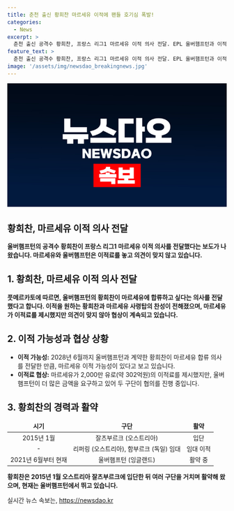 ```yaml
---
title: 춘천 출신 황희찬 마르세유 이적에 팬들 호기심 폭발!
categories:
  - News
excerpt: >
  춘천 출신 공격수 황희찬, 프랑스 리그1 마르세유 이적 의사 전달. EPL 울버햄프턴과 이적료 논의 중. 마르세유는 2,000만 유로 제시, 울버햄프턴은 추가 금액 요구. 황희찬은 이적 원하며, 가능성 높아보임. 이적 시 이강인과의 대결 기대. 출신팀은 포항제철고.
feature_text: >
  춘천 출신 공격수 황희찬, 프랑스 리그1 마르세유 이적 의사 전달. EPL 울버햄프턴과 이적료 논의 중. 마르세유는 2,000만 유로 제시, 울버햄프턴은 추가 금액 요구. 황희찬은 이적 원하며, 가능성 높아보임. 이적 시 이강인과의 대결 기대. 출신팀은 포항제철고.
image: '/assets/img/newsdao_breakingnews.jpg'
---
```


<p><img src="/assets/img/newsdao_breakingnews.jpg" alt="bookingtag 속보" /></p>

<h2 data-ke-size="size24"><b>황희찬, 마르세유 이적 의사 전달</b></h2>

<p data-ke-size="size16"><b>울버햄프턴의 공격수 황희찬이 프랑스 리그1 마르세유 이적 의사를 전달했다는 보도가 나왔습니다. 마르세유와 울버햄프턴은 이적료를 놓고 의견이 맞지 않고 있습니다.</b></p>

<h2 data-ke-size="size22">1. 황희찬, 마르세유 이적 의사 전달</h2>

<p data-ke-size="size16"><b>풋메르카토에 따르면, 울버햄프턴의 황희찬이 마르세유에 합류하고 싶다는 의사를 전달했다고 합니다. 이적을 원하는 황희찬과 마르세유 사령탑의 찬성이 전해졌으며, 마르세유가 이적료를 제시했지만 의견이 맞지 않아 협상이 계속되고 있습니다.</b></p>

<h2 data-ke-size="size22">2. 이적 가능성과 협상 상황</h2>

<ul>
<li><b>이적 가능성:</b> 2028년 6월까지 울버햄프턴과 계약한 황희찬이 마르세유 합류 의사를 전달한 만큼, 마르세유 이적 가능성이 있다고 보고 있습니다.</li>
<li><b>이적료 협상:</b> 마르세유가 2,000만 유로(약 302억원)의 이적료를 제시했지만, 울버햄프턴이 더 많은 금액을 요구하고 있어 두 구단이 협의를 진행 중입니다.</li>
</ul>

<h2 data-ke-size="size22">3. 황희찬의 경력과 활약</h2>

<table>
<thead>
<tr>
<td style="text-align: center; height: 17px;"><b>시기</b></td>
<td style="text-align: center; height: 17px;"><b>구단</b></td>
<td style="text-align: center; height: 17px;"><b>활약</b></td>
</tr>
</thead>
<tbody>
<tr>
<td style="text-align: center; height: 17px;">2015년 1월</td>
<td style="text-align: center; height: 17px;">잘츠부르크 (오스트리아)</td>
<td style="text-align: center; height: 17px;">입단</td>
</tr>
<tr>
<td style="text-align: center; height: 17px;">-</td>
<td style="text-align: center; height: 17px;">리퍼링 (오스트리아), 함부르크 (독일) 임대</td>
<td style="text-align: center; height: 17px;">임대 이적</td>
</tr>
<tr>
<td style="text-align: center; height: 17px;">2021년 6월부터 현재</td>
<td style="text-align: center; height: 17px;">울버햄프턴 (잉글랜드)</td>
<td style="text-align: center; height: 17px;">활약 중</td>
</tr>
</tbody>
</table>

<p data-ke-size="size16"><b>황희찬은 2015년 1월 오스트리아 잘츠부르크에 입단한 뒤 여러 구단을 거치며 활약해 왔으며, 현재는 울버햄프턴에서 뛰고 있습니다.</b></p>
실시간 뉴스 속보는, <a href="https://newsdao.kr" rel="dofollow">https://newsdao.kr</a>


